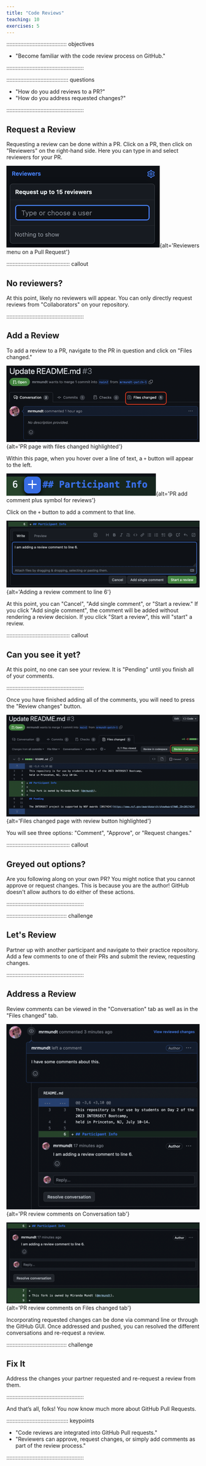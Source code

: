 ```yaml
---
title: "Code Reviews"
teaching: 10
exercises: 5
---
```

::::::::::::::::::::::::::::::::::::::: objectives

- "Become familiar with the code review process on GitHub."

::::::::::::::::::::::::::::::::::::::::::::::::::

:::::::::::::::::::::::::::::::::::::::: questions

- "How do you add reviews to a PR?"
- "How do you address requested changes?"

::::::::::::::::::::::::::::::::::::::::::::::::::

## Request a Review

Requesting a review can be done within a PR. Click on a PR, then click on 
"Reviewers" on the right-hand side. Here you can type in and select
reviewers for your PR.

![](fig/prs-reviewers.png){alt='Reviewers menu on a Pull Request'}

:::::::::::::::::::::::::::::::::::::::::  callout

## No reviewers?

At this point, likely no reviewers will appear. You can only directly request
reviews from "Collaborators" on your repository.

::::::::::::::::::::::::::::::::::::::::::::::::::

## Add a Review

To add a review to a PR, navigate to the PR in question and click on "Files
changed."

![](fig/prs-files-changed.png){alt='PR page with files changed highlighted'}

Within this page, when you hover over a line of text, a `+` button will appear
to the left.

![](fig/prs-add-comment-line.png){alt='PR add comment plus symbol for reviews'}

Click on the `+` button to add a comment to that line.

![](fig/prs-comment-line-6.png){alt='Adding a review comment to line 6'}

At this point, you can "Cancel", "Add single comment", or "Start a review." If
you click "Add single comment", the comment will be added without rendering
a review decision. If you click "Start a review", this will "start" a review.

:::::::::::::::::::::::::::::::::::::::::  callout

## Can you see it yet?

At this point, no one can see your review. It is "Pending" until you finish
all of your comments.

::::::::::::::::::::::::::::::::::::::::::::::::::

Once you have finished adding all of the comments, you will need to press the
"Review changes" button.

![](fig/prs-review-changes-button.png){alt='Files changed page with review button highlighted'}

You will see three options: "Comment", "Approve", or "Request changes."

:::::::::::::::::::::::::::::::::::::::::  callout

## Greyed out options?

Are you following along on your own PR? You might notice that you cannot
approve or request changes. This is because you are the author! GitHub
doesn't allow authors to do either of these actions.

::::::::::::::::::::::::::::::::::::::::::::::::::

:::::::::::::::::::::::::::::::::::::::  challenge

## Let's Review

Partner up with another participant and navigate to their practice repository.
Add a few comments to one of their PRs and submit the review, requesting changes.

::::::::::::::::::::::::::::::::::::::::::::::::::

## Address a Review

Review comments can be viewed in the "Conversation" tab as well as in the
"Files changed" tab. 

![](fig/prs-review-convo-page.png){alt='PR review comments on Conversation tab'}

![](fig/prs-review-files-changed-page.png){alt='PR review comments on Files changed tab'}

Incorporating requested changes can be done via command line or through the
GitHub GUI. Once addressed and pushed, you can resolved the different conversations
and re-request a review.

:::::::::::::::::::::::::::::::::::::::  challenge

## Fix It

Address the changes your partner requested and re-request a review from them.

::::::::::::::::::::::::::::::::::::::::::::::::::

And that’s all, folks! You now know much more about GitHub Pull Requests.

:::::::::::::::::::::::::::::::::::::::: keypoints

- "Code reviews are integrated into GitHub Pull requests."
- "Reviewers can approve, request changes, or simply add comments as part of the review process."

::::::::::::::::::::::::::::::::::::::::::::::::::
